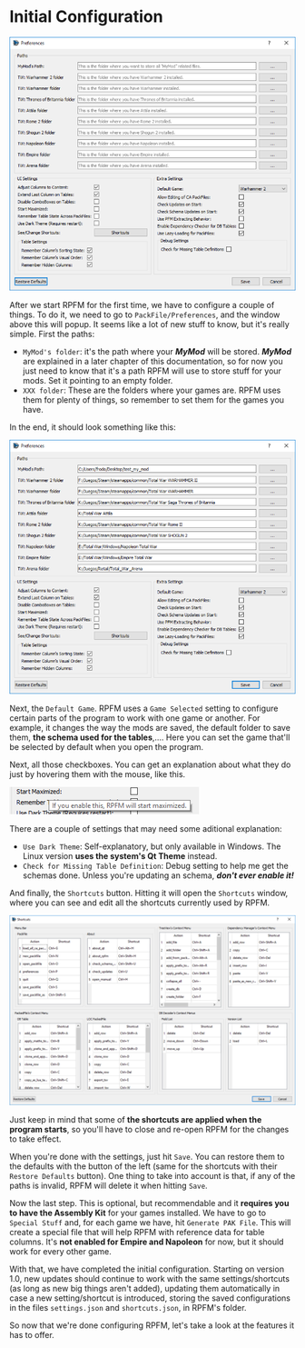 # Initial Configuration

![Preferences... everyone has them.](./../images/image2.png)

After we start RPFM for the first time, we have to configure a couple of things. To do it, we need to go to `PackFile/Preferences`, and the window above this will popup. It seems like a lot of new stuff to know, but it's really simple. First the paths:
- `MyMod's folder`: it's the path where your ***MyMod*** will be stored. ***MyMod*** are explained in a later chapter of this documentation, so for now you just need to know that it's a path RPFM will use to store stuff for your mods. Set it pointing to an empty folder.
- `XXX folder`: These are the folders where your games are. RPFM uses them for plenty of things, so remember to set them for the games you have.

In the end, it should look something like this:

![Paths... all of them end in Rome.](./../images/image3.png)

Next, the `Default Game`. RPFM uses a `Game Selected` setting to configure certain parts of the program to work with one game or another. For example, it changes the way the mods are saved, the default folder to save them, **the schema used for the tables**,.... Here you can set the game that'll be selected by default when you open the program.

Next, all those checkboxes. You can get an explanation about what they do just by hovering them with the mouse, like this.

![Hovering before it was cool!.](./../images/image4.png)

There are a couple of settings that may need some aditional explanation:
- `Use Dark Theme`: Self-explanatory, but only available in Windows. The Linux version **uses the system's Qt Theme** instead.
- `Check for Missing Table Definition`: Debug setting to help me get the schemas done. Unless you're updating an schema, ***don't ever enable it!***

And finally, the `Shortcuts` button. Hitting it will open the `Shortcuts` window, where you can see and edit all the shortcuts currently used by RPFM.

![Shortcuts are little cuts....](./../images/image5.png)

Just keep in mind that some of **the shortcuts are applied when the program starts**, so you'll have to close and re-open RPFM for the changes to take effect.

When you're done with the settings, just hit `Save`. You can restore them to the defaults with the button of the left (same for the shortcuts with their `Restore Defaults` button). One thing to take into account is that, if any of the paths is invalid, RPFM will delete it when hitting `Save`.

Now the last step. This is optional, but recommendable and it **requires you to have the Assembly Kit** for your games installed. We have to go to `Special Stuff` and, for each game we have, hit `Generate PAK File`. This will create a special file that will help RPFM with reference data for table columns. It's **not enabled for Empire and Napoleon** for now, but it should work for every other game.

With that, we have completed the initial configuration. Starting on version 1.0, new updates should continue to work with the same settings/shortcuts (as long as new big things aren't added), updating them automatically in case a new setting/shortcut is introduced, storing the saved configurations in the files `settings.json` and `shortcuts.json`, in RPFM's folder.

So now that we're done configuring RPFM, let's take a look at the features it has to offer.
